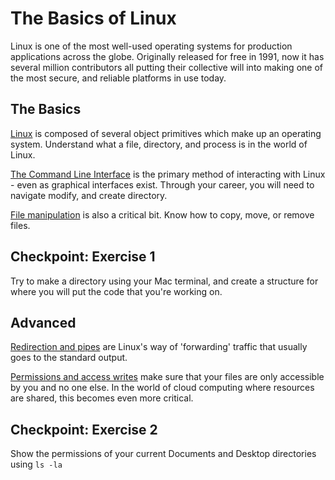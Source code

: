 # The Basics of Linux

Linux is one of the most well-used operating systems for production applications across the globe. Originally released for free in 1991, now it has several million contributors all putting their collective will into making one of the most secure, and reliable platforms in use today.

## The Basics

[Linux](http://www.ee.surrey.ac.uk/Teaching/Unix/unixintro.html) is composed of several object primitives which make up an operating system. Understand what a file, directory, and process is in the world of Linux.

[The Command Line Interface](http://www.ee.surrey.ac.uk/Teaching/Unix/unix1.html) is the primary method of interacting with Linux - even as graphical interfaces exist. Through your career, you will need to navigate modify, and create directory.

[File manipulation](http://www.ee.surrey.ac.uk/Teaching/Unix/unix2.html) is also a critical bit. Know how to copy, move, or remove files.

## Checkpoint: Exercise 1

Try to make a directory using your Mac terminal, and create a structure for where you will put the code that you're working on.

## Advanced

[Redirection and pipes](http://www.ee.surrey.ac.uk/Teaching/Unix/unix3.html) are Linux's way of 'forwarding' traffic that usually goes to the standard output. 

[Permissions and access writes](http://www.ee.surrey.ac.uk/Teaching/Unix/unix5.html) make sure that your files are only accessible by you and no one else. In the world of cloud computing where resources are shared, this becomes even more critical.

## Checkpoint: Exercise 2

Show the permissions of your current Documents and Desktop directories using `ls -la`

